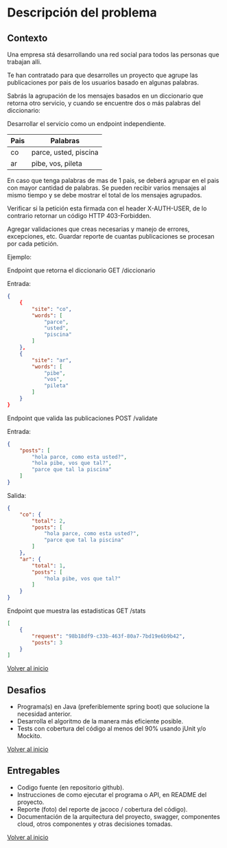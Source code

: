 # Descripción del problema

## Contexto

Una empresa stá desarrollando una red social para todos las personas que trabajan alli.

Te han contratado para que desarrolles un proyecto que agrupe las publicaciones por pais de los usuarios basado en algunas palabras.

Sabrás la agrupación de los mensajes basados en un diccionario que retorna otro servicio, y cuando se encuentre dos o más palabras del diccionario:

Desarrollar el servicio como un endpoint independiente.

| Pais | Palabras |
|------|----------|
| co   | parce, usted, piscina |
| ar   | pibe, vos, pileta |

En caso que tenga palabras de mas de 1 pais, se deberá agrupar en el pais con mayor cantidad de palabras. Se pueden recibir varios mensajes al mismo tiempo y se debe mostrar
el total de los mensajes agrupados.

Verificar si la petición esta firmada con el header X-AUTH-USER, de lo contrario retornar un
código HTTP 403-Forbidden.

Agregar validaciones que creas necesarias y manejo de errores, excepciones, etc. Guardar
reporte de cuantas publicaciones se procesan por cada petición.

Ejemplo:

Endpoint que retorna el diccionario
GET /diccionario

Entrada:

```json
{
    {
        "site": "co",
        "words": [
            "parce",
            "usted",
            "piscina"
        ]
    },
    {
        "site": "ar",
        "words": [
            "pibe",
            "vos",
            "pileta"
        ]
    }
}

```

Endpoint que valida las publicaciones
POST /validate

Entrada:

```json
{
    "posts": [
        "hola parce, como esta usted?",
        "hola pibe, vos que tal?",
        "parce que tal la piscina"
    ]
}
```

Salida:

```json
{
    "co": {
        "total": 2,
        "posts": [
            "hola parce, como esta usted?",
            "parce que tal la piscina"
        ]
    },
    "ar": {
        "total": 1,
        "posts": [
            "hola pibe, vos que tal?"
        ]
    }
}
```

Endpoint que muestra las estadisticas
GET /stats

```json
[
    {
        "request": "98b18df9-c33b-463f-80a7-7bd19e6b9b42",
        "posts": 3
    }
]
```

[Volver al inicio](/README.md)

## Desafios

- Programa(s) en Java (preferiblemente spring boot) que solucione la necesidad anterior.
- Desarrolla el algoritmo de la manera más eficiente posible.
- Tests con cobertura del código al menos del 90% usando jUnit y/o Mockito.

[Volver al inicio](/README.md)

## Entregables

- Codigo fuente (en repositorio github).
- Instrucciones de como ejecutar el programa o API, en README del proyecto.
- Reporte (foto) del reporte de jacoco / cobertura del código).
- Documentación de la arquitectura del proyecto, swagger, componentes cloud, otros
componentes y otras decisiones tomadas.

[Volver al inicio](/README.md)